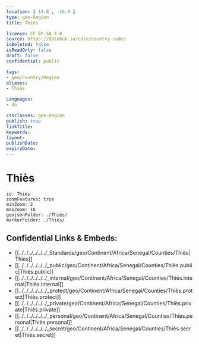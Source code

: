 ```yaml
---
location: [ 14.8 , -16.9 ] 
type: geo-Region
title: Thiès

license: CC BY-SA 4.0
source: https://datahub.io/core/country-codes
isDeleted: false
isReadOnly: false
draft: false
confidential: public

tags:
- geo/Country/Region
aliases:
- Thiès

Languages:
- de

cssclasses: geo-Region
publish: true
linkTitle: 
keywords: 
layout: 
publishDate: 
expiryDate: 
---
```


# Thiès

```leaflet
id: Thiès
zoomFeatures: true 
minZoom: 2 
maxZoom: 18
geojsonFolder: ./Thiès/
markerFolder: ./Thiès/
```


## Confidential Links & Embeds: 
- [[../../../../../../_Standards/geo/Continent/Africa/Senegal/Counties/Thiès|Thiès]] 
- [[../../../../../../_public/geo/Continent/Africa/Senegal/Counties/Thiès.public|Thiès.public]] 
- [[../../../../../../_internal/geo/Continent/Africa/Senegal/Counties/Thiès.internal|Thiès.internal]] 
- [[../../../../../../_protect/geo/Continent/Africa/Senegal/Counties/Thiès.protect|Thiès.protect]] 
- [[../../../../../../_private/geo/Continent/Africa/Senegal/Counties/Thiès.private|Thiès.private]] 
- [[../../../../../../_personal/geo/Continent/Africa/Senegal/Counties/Thiès.personal|Thiès.personal]] 
- [[../../../../../../_secret/geo/Continent/Africa/Senegal/Counties/Thiès.secret|Thiès.secret]] 

